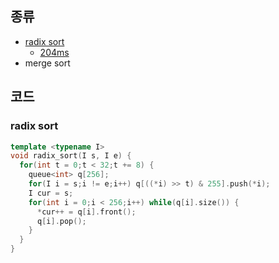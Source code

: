 ## 종류
* [radix sort](#radix-sort)
  * [204ms](http://boj.kr/2628384ad9d94edfa59cdff3a782d9a3)
* merge sort

## 코드

### radix sort
```cpp
template <typename I>
void radix_sort(I s, I e) {
  for(int t = 0;t < 32;t += 8) {
    queue<int> q[256];
    for(I i = s;i != e;i++) q[((*i) >> t) & 255].push(*i);
    I cur = s;
    for(int i = 0;i < 256;i++) while(q[i].size()) {
      *cur++ = q[i].front();
      q[i].pop();
    }
  }
}
```